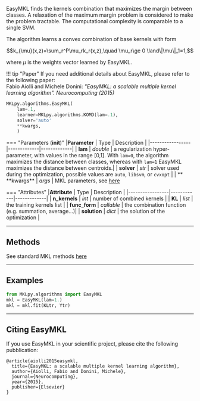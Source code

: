
EasyMKL finds the kernels combination that maximizes the margin between classes.
A relaxation of the maximum margin problem is considered to make the problem tractable. 
The computational complexity is comparable to a single SVM.


The algorithm learns a convex combination of base kernels with form 

$$k_{\mu}(x,z)=\sum_r^P\mu_rk_r(x,z),\quad \mu_r\ge 0 \land\|\mu\|_1=1,$$

where $\mu$ is the weights vector learned by EasyMKL.

!!! tip "Paper"
	If you need additional details about EasyMKL, please refer to the following paper:<br>
	Fabio Aiolli and Michele Donini: *"EasyMKL: a scalable multiple kernel learning algorithm". Neurocomputing (2015)*

```python
MKLpy.algorithms.EasyMKL(
	lam=.1, 
	learner=MKLpy.algorithms.KOMD(lam=.1), 
	solver='auto'
	**kwargs,
	)
```

=== "Parameters (__init__)"
	|**Parameter**    | Type        | Description |
	|-----------------|-------------|-------------|
	| **lam**         | *double*    | a regularization hyper-parameter, with values in the range [0,1]. With `lam=0`, the algorithm maximizes the distance between classes, whereas with `lam=1` EasyMKL maximizes the distance between centroids.|
	| **solver**      | *str*       | solver used during the optimization, possible values are `auto`, `libsvm`, or `cvxopt` |
	| ** \*\*kwargs** | *args*      | MKL parameters, see [here](MKL.md)

=== "Attributes"
	|**Attribute**        | Type       | Description |
	|-----------------|------------|-------------|
	| **n_kernels**   | *int*      | number of combined kernels |
	| **KL**          | *list*     | the training kernels list  |
	| **func_form**   | *callable* | the combination function (e.g. summation, average...)|
	| **solution**    | *dict*     | the solution of the optimization |



- - -

## Methods

See standard MKL methods [here](MKL.md)


- - -

## Examples

```python
from MKLpy.algorithms import EasyMKL
mkl = EasyMKL(lam=1.)
mkl = mkl.fit(KLtr, Ytr)
```

- - -

## Citing EasyMKL

If you use EasyMKL in your scientific project, please cite the following pubblication:
```
@article{aiolli2015easymkl,
  title={EasyMKL: a scalable multiple kernel learning algorithm},
  author={Aiolli, Fabio and Donini, Michele},
  journal={Neurocomputing},
  year={2015},
  publisher={Elsevier}
}
```
